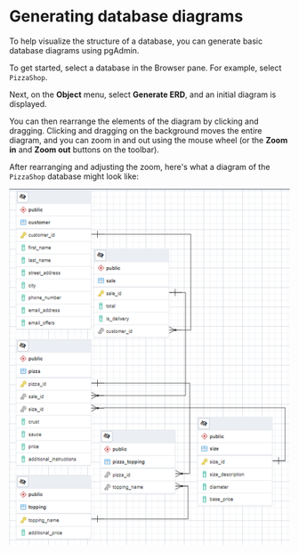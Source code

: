 # Generating database diagrams

To help visualize the structure of a database, you can generate basic database diagrams using pgAdmin.

To get started, select a database in the Browser pane. For example, select `PizzaShop`.

Next, on the **Object** menu, select **Generate ERD**, and an initial diagram is displayed.

You can then rearrange the elements of the diagram by clicking and dragging. Clicking and dragging on the background moves the entire diagram, and you can zoom in and out using the mouse wheel (or the **Zoom in** and **Zoom out** buttons on the toolbar).

After rearranging and adjusting the zoom, here's what a diagram of the `PizzaShop` database might look like:

![PizzaShop Diagram](./img/pizzashop-diagram.png)
